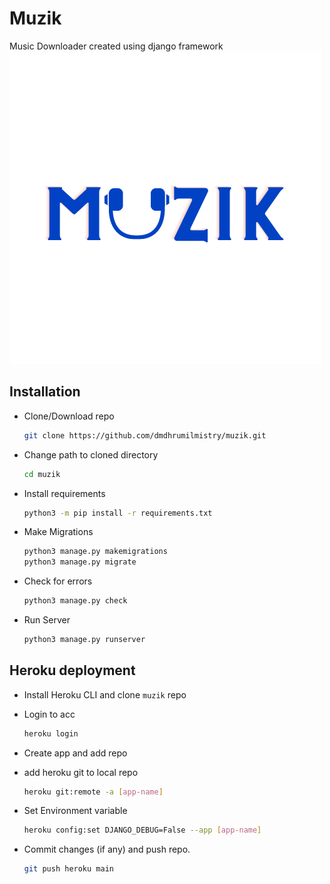 # Muzik

Music Downloader created using django framework
![Muzik Logo](https://github.com/dmdhrumilmistry/muzik/blob/main/static/images/logo/logo.png?raw=True)

## Installation

- Clone/Download repo

  ```bash
  git clone https://github.com/dmdhrumilmistry/muzik.git
  ```

- Change path to cloned directory

  ```bash
  cd muzik
  ```
  
- Install requirements

  ```bash
  python3 -m pip install -r requirements.txt 
  ```
  
- Make Migrations

  ```bash
  python3 manage.py makemigrations
  python3 manage.py migrate
  ```

- Check for errors

  ```bash
  python3 manage.py check
  ```

- Run Server

  ```bash
  python3 manage.py runserver
  ```
  
## Heroku deployment

- Install Heroku CLI and clone `muzik` repo

- Login to acc

  ```bash
  heroku login
  ```

- Create app and add repo

- add heroku git to local repo

  ```bash
  heroku git:remote -a [app-name]
  ```

- Set Environment variable

  ```bash
  heroku config:set DJANGO_DEBUG=False --app [app-name]
  ```
  
- Commit changes (if any) and push repo.

  ```bash
  git push heroku main
  ```
